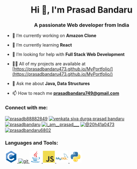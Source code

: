 <h1 align="center">Hi 👋, I'm Prasad Bandaru</h1>
<h3 align="center">A passionate Web developer from India</h3>

- 🔭 I’m currently working on **Amazon Clone**

- 🌱 I’m currently learning **React**

- 🤝 I’m looking for help with **Full Stack Web Development**

- 👨‍💻 All of my projects are available at [https://prasadbandaru473.github.io/MyPortfolio/](https://prasadbandaru473.github.io/MyPortfolio/)

- 💬 Ask me about **Java, Data Structures**

- 📫 How to reach me **prasadbandaru749@gmail.com**

<h3 align="left">Connect with me:</h3>
<p align="left">
<a href="https://twitter.com/prasadb88882849" target="blank"><img align="center" src="https://raw.githubusercontent.com/rahuldkjain/github-profile-readme-generator/master/src/images/icons/Social/twitter.svg" alt="prasadb88882849" height="30" width="40" /></a>
<a href="https://linkedin.com/in/venkata siva durga prasad bandaru" target="blank"><img align="center" src="https://raw.githubusercontent.com/rahuldkjain/github-profile-readme-generator/master/src/images/icons/Social/linked-in-alt.svg" alt="venkata siva durga prasad bandaru" height="30" width="40" /></a>
<a href="https://fb.com/prasadbandaru" target="blank"><img align="center" src="https://raw.githubusercontent.com/rahuldkjain/github-profile-readme-generator/master/src/images/icons/Social/facebook.svg" alt="prasadbandaru" height="30" width="40" /></a>
<a href="https://instagram.com/i_am__prasad___" target="blank"><img align="center" src="https://raw.githubusercontent.com/rahuldkjain/github-profile-readme-generator/master/src/images/icons/Social/instagram.svg" alt="i_am__prasad___" height="30" width="40" /></a>
<a href="https://www.hackerrank.com/@20h41a0473" target="blank"><img align="center" src="https://raw.githubusercontent.com/rahuldkjain/github-profile-readme-generator/master/src/images/icons/Social/hackerrank.svg" alt="@20h41a0473" height="30" width="40" /></a>
<a href="https://www.leetcode.com/prasadbandaru6802" target="blank"><img align="center" src="https://raw.githubusercontent.com/rahuldkjain/github-profile-readme-generator/master/src/images/icons/Social/leet-code.svg" alt="prasadbandaru6802" height="30" width="40" /></a>
</p>

<h3 align="left">Languages and Tools:</h3>
<p align="left"> <a href="https://www.cprogramming.com/" target="_blank" rel="noreferrer"> <img src="https://raw.githubusercontent.com/devicons/devicon/master/icons/c/c-original.svg" alt="c" width="40" height="40"/> </a> <a href="https://git-scm.com/" target="_blank" rel="noreferrer"> <img src="https://www.vectorlogo.zone/logos/git-scm/git-scm-icon.svg" alt="git" width="40" height="40"/> </a> <a href="https://www.java.com" target="_blank" rel="noreferrer"> <img src="https://raw.githubusercontent.com/devicons/devicon/master/icons/java/java-original.svg" alt="java" width="40" height="40"/> </a> <a href="https://developer.mozilla.org/en-US/docs/Web/JavaScript" target="_blank" rel="noreferrer"> <img src="https://raw.githubusercontent.com/devicons/devicon/master/icons/javascript/javascript-original.svg" alt="javascript" width="40" height="40"/> </a> <a href="https://www.mysql.com/" target="_blank" rel="noreferrer"> <img src="https://raw.githubusercontent.com/devicons/devicon/master/icons/mysql/mysql-original-wordmark.svg" alt="mysql" width="40" height="40"/> </a> <a href="https://www.python.org" target="_blank" rel="noreferrer"> <img src="https://raw.githubusercontent.com/devicons/devicon/master/icons/python/python-original.svg" alt="python" width="40" height="40"/> </a> </p>

